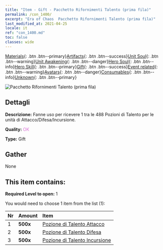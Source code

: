 ```yaml
---
title: "Item - Gift - Pacchetto Rifornimenti Talento (prima fila)"
permalink: /con_1400/
excerpt: "Era of Chaos  Pacchetto Rifornimenti Talento (prima fila)"
last_modified_at: 2021-04-25
locale: it
ref: "con_1400.md"
toc: false
classes: wide
---
```

 [Materials](/ItemsIT/){: .btn .btn--primary}[Artifacts](/ItemsIT/Artifacts/){: .btn .btn--success}[Unit Soul](/ItemsIT/UnitSoul/){: .btn .btn--warning}[Unit Awakening](/ItemsIT/UnitAwakening/){: .btn .btn--danger}[Hero Soul](/ItemsIT/HeroSoul/){: .btn .btn--info}[Hero Skill](/ItemsIT/HeroSkill/){: .btn .btn--primary}[Gift](/ItemsIT/Gift/){: .btn .btn--success}[Event related](/ItemsIT/Events/){: .btn .btn--warning}[Avatars](/ItemsIT/Avatars/){: .btn .btn--danger}[Consumables](/ItemsIT/Consumables/){: .btn .btn--info}[Unknown](/ItemsIT/Unknown/){: .btn .btn--primary}

 ![Pacchetto Rifornimenti Talento (prima fila)](/images/t/i_907014.png)

## Dettagli
 **Descrizione:** Fanne uso per ricevere 1 tra le 488 Pozioni di Talento per le unità di Attacco/Difesa/Incursione.

 **Quality:** <span style="color: #DA70D6">OK</span>

 **Type:** Gift

## Gather

  None

## This item contains:

 **Required Level to open:** 1

 You would need to choose 1 item from the list (1):

  | Nr | Amount |     Item    |
  |:---|:-------|:------------|
  | 1 |  **500x** | [Pozione di Talento Attacco](/ItemsIT/con_786/) |  | 
  | 2 |  **500x** | [Pozione di Talento Difesa](/ItemsIT/con_787/) |  | 
  | 3 |  **500x** | [Pozione di Talento Incursione](/ItemsIT/con_788/) |  | 
